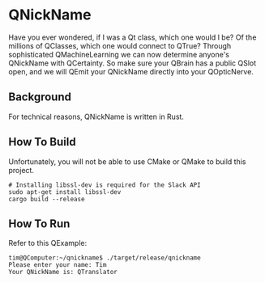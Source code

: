 # QNickName #

Have you ever wondered, if I was a Qt class, which one would I be? Of the
millions of QClasses, which one would connect to QTrue? Through sophisticated
QMachineLearning we can now determine anyone's QNickName with QCertainty. So
make sure your QBrain has a public QSlot open, and we will QEmit your QNickName
directly into your QOpticNerve.

## Background ##

For technical reasons, QNickName is written in Rust.

## How To Build ##

Unfortunately, you will not be able to use CMake or QMake to build this project.

```text
# Installing libssl-dev is required for the Slack API
sudo apt-get install libssl-dev
cargo build --release
```

## How To Run ##

Refer to this QExample:

```text
tim@QComputer:~/qnickname$ ./target/release/qnickname
Please enter your name: Tim
Your QNickName is: QTranslator
```
